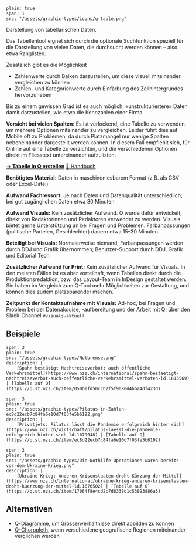 ```image
plain: true
span: 1
src: "/assets/graphic-types/icons/q-table.png"
```

Darstellung von tabellarischen Daten.

Das Tabellentool eignet sich durch die optionale Suchfunktion speziell für die Darstellung von vielen Daten, die durchsucht werden können – also etwa Ranglisten.

Zusätzlich gibt es die Möglichkeit
- Zahlenwerte durch Balken darzustellen, um diese visuell miteinander vergleichen zu können
- Zahlen- und Kategorienwerte durch Einfärbung des Zellhintergrundes hervorzuheben

Bis zu einem gewissen Grad ist es auch möglich, «unstrukturiertere» Daten damit darzustellen, wie etwa die Kennzahlen einer Firma.

**Vorsicht bei vielen Spalten:** Es ist verlockend, eine Tabelle zu verwenden, um mehrere Optionen miteinander zu vergleichen. Leider führt dies auf Mobile oft zu Problemen, da durch Platzmangel nur wenige Spalten nebeneinander dargestellt werden können. In diesem Fall empfiehlt sich, für Online auf eine Tabelle zu verzichten, und die verschiedenen Optionen direkt im Fliesstext untereinander aufzulisten.

[**→ Tabelle in Q erstellen**](https://q.st.nzz.ch/editor/table)
[🦮 Handbuch](https://wiki.nzzmg.ch/confluence/pages/viewpage.action?spaceKey=RED&title=Handbuch+Toolbox+Q#HandbuchToolboxQ-EineneueTabelleerstellen)

**Benötigtes Material:**  Daten in maschinenlesbarem Format (z.B. als CSV oder Excel-Datei)

**Aufwand Fachressort:** Je nach Daten und Datenqualität unterschiedlich; bei gut zugänglichen Daten etwa 30 Minuten

**Aufwand Visuals:** Kein zusätzlicher Aufwand. 
Q wurde dafür entwickelt, direkt von Redaktorinnen und Redaktoren verwendet zu werden. Visuals bietet gerne Unterstützung an bei Fragen und Problemen.
Farbanpassungen (politische Parteien, Geschlechter) dauern etwa 15–30 Minuten.

**Beteiligt bei Visuals:** Normalerweise niemand; Farbanpassungen werden durch DDJ und Grafik übernommen; Benutzer-Support durch DDJ, Grafik und Editorial Tech

**Zusätzlicher Aufwand für Print:** Kein zusätzlicher Aufwand für Visuals. In den meisten Fällen ist es aber vorteilhaft, wenn Tabellen direkt durch die Produktionsredaktion, bzw. das Layout-Team in InDesign gestaltet werden. Sie haben im Vergleich zum Q-Tool mehr Möglichkeiten zur Gestaltung, und können dies zudem platzsparender machen.

**Zeitpunkt der Kontaktaufnahme mit Visuals:** Ad-hoc, bei Fragen und Problem bei der Datenakquise, -aufbereitung und der Arbeit mit Q; über den Slack-Channel `#visuals-aktuell`

## Beispiele
```image
span: 3
plain: true
src: "/assets/graphic-types/Notbremse.png"
description: |
	[Spahn bestätigt Nachtreiseverbot: auch öffentliche Verkehrsmittel](https://www.nzz.ch/international/spahn-bestaetigt-nachtreiseverbot-auch-oeffentliche-verkehrsmittel-verboten-ld.1613569) | [Tabelle auf Q](https://q.st.nzz.ch/item/050befd50ccb2f5f9080d4bba4df423d)
```

```image
span: 3
plain: true
src: "/assets/graphic-types/Pilatus-in-Zahlen-ec8d22ecb7c84fa6e10d7f03fe5b6192.png"
description: |
	[Privatjets: Pilatus lässt die Pandemie erfolgreich hinter sich](https://www.nzz.ch/wirtschaft/pilatus-laesst-die-pandemie-erfolgreich-hinter-sich-ld.1679048) | [Tabelle auf Q](https://q.st.nzz.ch/item/ec8d22ecb7c84fa6e10d7f03fe5b6192)
```

```image
span: 3
plain: true
src: "/assets/graphic-types/Die-Nothilfe-Operationen-waren-bereits-vor-dem-Ukraine-Krieg.png"
description: |
	[Ukraine-Krieg: Anderen Krisenstaaten droht Kürzung der Mittel](https://www.nzz.ch/international/ukraine-krieg-anderen-krisenstaaten-droht-kuerzung-der-mittel-ld.1676502) | [Tabelle auf Q](https://q.st.nzz.ch/item/17064f8e4cd2c7d8338d1c53893886a5)
```

## Alternativen
- [Q-Diagramme](/q-chart), um Grössenverhältnisse direkt abbilden zu können
- [Q-Choropleth](/q-choropleth), wenn verschiedene geografische Regionen miteinander verglichen werden